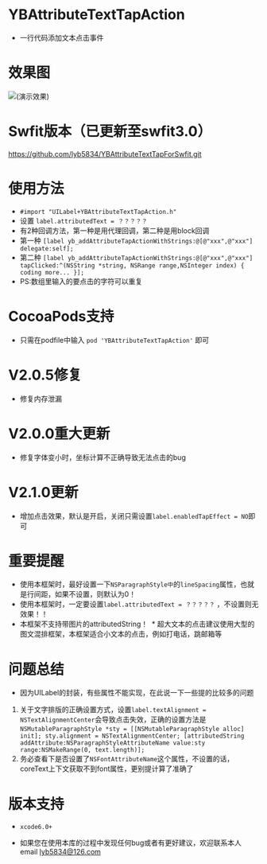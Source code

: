 # YBAttributeTextTapAction
 * 一行代码添加文本点击事件

# 效果图
![(演示效果)](http://7xt3dd.com1.z0.glb.clouddn.com/attributeAction.gif)

# Swfit版本（已更新至swfit3.0）
https://github.com/lyb5834/YBAttributeTextTapForSwfit.git

# 使用方法
  * `#import "UILabel+YBAttributeTextTapAction.h"`
  * 设置 `label.attributedText = ？？？？？` 
  * 有2种回调方法，第一种是用代理回调，第二种是用block回调
  * 第一种 `[label yb_addAttributeTapActionWithStrings:@[@"xxx",@"xxx"] delegate:self];` 
  * 第二种 `[label yb_addAttributeTapActionWithStrings:@[@"xxx",@"xxx"] tapClicked:^(NSString *string, NSRange range,NSInteger index) {  coding more... }];`
  * PS:数组里输入的要点击的字符可以重复

# CocoaPods支持
  * 只需在podfile中输入 `pod 'YBAttributeTextTapAction'` 即可

# V2.0.5修复
  * 修复内存泄漏

# V2.0.0重大更新
  * 修复字体变小时，坐标计算不正确导致无法点击的bug

# V2.1.0更新
  * 增加点击效果，默认是开启，关闭只需设置`label.enabledTapEffect = NO`即可

# 重要提醒
  * 使用本框架时，最好设置一下`NSParagraphStyle中`的`lineSpacing`属性，也就是行间距，如果不设置，则默认为0！
  * 使用本框架时，一定要设置`label.attributedText = ？？？？？` ，不设置则无效果！！
  * 本框架不支持带图片的attributedString！
  * 超大文本的点击建议使用大型的图文混排框架，本框架适合小文本的点击，例如打电话，跳邮箱等
  
# 问题总结
  *  因为UILabel的封装，有些属性不能实现，在此说一下一些提的比较多的问题
  1. 关于文字排版的正确设置方式，设置`label.textAlignment = NSTextAlignmentCenter`会导致点击失效，正确的设置方法是`NSMutableParagraphStyle *sty = [[NSMutableParagraphStyle alloc] init];
     sty.alignment = NSTextAlignmentCenter;
     [attributedString addAttribute:NSParagraphStyleAttributeName value:sty range:NSMakeRange(0, text.length)];`
  2. 务必查看下是否设置了`NSFontAttributeName`这个属性，不设置的话，coreText上下文获取不到font属性，更别提计算了准确了

# 版本支持
  * `xcode6.0+`

  * 如果您在使用本库的过程中发现任何bug或者有更好建议，欢迎联系本人email  lyb5834@126.com

